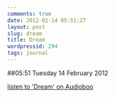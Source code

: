 ```yaml
---
comments: true
date: 2012-02-14 05:51:27
layout: post
slug: dream
title: Dream
wordpressid: 294
tags: journal
---
```


##05:51 Tuesday 14 February 2012

[listen to 'Dream' on Audioboo](http://audioboo.fm/boos/666575-dream)




